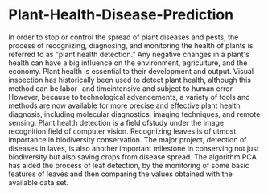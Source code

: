 # Plant-Health-Disease-Prediction

In order to stop or control the spread of plant diseases and pests, the process of recognizing, diagnosing, and monitoring the health of plants is referred to as "plant health detection." Any negative changes in a plant's health can have a big influence on the environment, agriculture, and the economy. Plant health is essential to their development and output. Visual inspection has historically been used to detect plant health, although this method can be labor- and timeintensive and subject to human error. However, because to technological advancements, a variety of tools and methods are now available for more
precise and effective plant health diagnosis, including molecular diagnostics, imaging techniques, and remote sensing. Plant health detection is a field ofstudy under the image recognition field of computer vision. Recognizing  leaves is of utmost importance in biodiversity conservation. The major project, detection of diseases in laves, is also another important milestone in conserving not just biodiversity but also saving crops from disease spread. The algorithm PCA has aided the process of leaf detection, by the monitoring of some basic features of leaves and then comparing the values obtained with the available data set.
